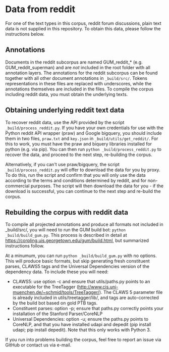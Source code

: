 # Data from reddit

For one of the text types in this corpus, reddit forum discussions, plain text data is not supplied in this repository. To obtain this data, please follow the instructions below.

## Annotations

Documents in the reddit subcorpus are named GUM_reddit_* (e.g. GUM_reddit_superman) and are *not* included in the root folder with all annotation layers. The annotations for the reddit subcorpus can be found together with all other document annotations in `_build/src/`. Tokens representations in these files are replaced with underscores, while the annotations themselves are included in the files. To compile the corpus including reddit data, you must obtain the underlying texts.

## Obtaining underlying reddit text data

To recover reddit data, use the API provided by the script `_build/process_reddit.py`. If you have your own credentials for use with the Python reddit API wrapper (praw) and Google bigquery, you should include them in two files, `praw.txt` and `key.json` in `_build/utils/get_reddit/`. For this to work, you must have the praw and biquery libraries installed for python (e.g. via pip). You can then run `python _build/process_reddit.py` to recover the data, and proceed to the next step, re-building the corpus.

Alternatively, if you can't use praw/bigquery, the script `_build/process_reddit.py` will offer to download the data for you by proxy. To do this, run the script and confirm that you will only use the data according to the terms and conditions determined by reddit, and for non-commercial purposes. The script will then download the data for you - if the download is successful, you can continue to the next step and re-build the corpus.

## Rebuilding the corpus with reddit data

To compile all projected annotations and produce all formats not included in _build/src/, you will need to run the GUM build bot: `python _build/build_gum.py`. This process is described in detail at https://corpling.uis.georgetown.edu/gum/build.html, but summarized instructions follow.

At a minumum, you can run `python _build/build_gum.py` with no options. This will produce basic formats, but skip generating fresh constituent parses, CLAWS5 tags and the Universal Dependencies version of the dependency data. To include these you will need:

  * CLAWS5: use option -c and ensure that utils/paths.py points to an executable for the TreeTagger (http://www.cis.uni-muenchen.de/~schmid/tools/TreeTagger/). The CLAWS 5 parameter file is already included in utils/treetagger/lib/, and tags are auto-corrected by the build bot based on gold PTB tags.
  * Constituent parses: option -p; ensure that paths.py correctly points your installation of the Stanford Parser/CoreNLP
  * Universal Dependencies: option -u; ensure the paths.py points to CoreNLP, and that you have installed udapi and depedit (pip install udapi; pip install depedit). Note that this only works with Python 3.

If you run into problems building the corpus, feel free to report an issue via GitHub or contact us via e-mail.